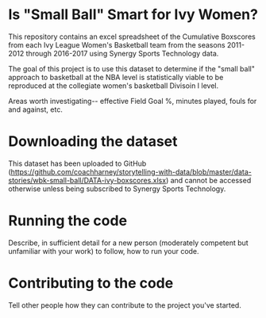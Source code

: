 # Is "Small Ball" Smart for Ivy Women?

This repository contains an excel spreadsheet of the Cumulative Boxscores from each Ivy League Women's Basketball team from the seasons 2011-2012 through 2016-2017 using Synergy Sports Technology data.

The goal of this project is to use this dataset to determine if the "small ball" approach to basketball at the NBA level is statistically viable to be reproduced at the collegiate women's basketball Divisoin I level.

Areas worth investigating-- effective Field Goal %, minutes played, fouls for and against, etc.

# Downloading the dataset

This dataset has been uploaded to GitHub (https://github.com/coachharney/storytelling-with-data/blob/master/data-stories/wbk-small-ball/DATA-ivy-boxscores.xlsx) and cannot be accessed otherwise unless being subscribed to Synergy Sports Technology.

# Running the code

Describe, in sufficient detail for a new person (moderately competent but unfamiliar with your work) to follow, how to run your code.

# Contributing to the code

Tell other people how they can contribute to the project you've started.

